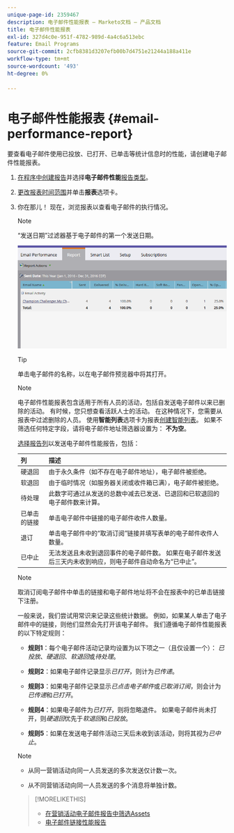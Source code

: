 ```yaml
---
unique-page-id: 2359467
description: 电子邮件性能报表 — Marketo文档 — 产品文档
title: 电子邮件性能报表
exl-id: 327d4c0e-951f-4782-989d-4a4c6a513ebc
feature: Email Programs
source-git-commit: 2cfb8381d3207efb00b7d4751e21244a188a411e
workflow-type: tm+mt
source-wordcount: '493'
ht-degree: 0%

---
```


# 电子邮件性能报表 {#email-performance-report}

要查看电子邮件使用已投放、已打开、已单击等统计信息时的性能，请创建电子邮件性能报表。

1. [在程序中创建报告](/help/marketo/product-docs/reporting/basic-reporting/creating-reports/create-a-report-in-a-program.md)并选择&#x200B;**电子邮件性能**[报告类型](/help/marketo/product-docs/reporting/basic-reporting/report-types/report-type-overview.md)。
1. [更改报表时间范围](/help/marketo/product-docs/reporting/basic-reporting/editing-reports/change-a-report-time-frame.md)并单击&#x200B;**报表**&#x200B;选项卡。
1. 你在那儿！ 现在，浏览报表以查看电子邮件的执行情况。

   >[!NOTE]
   >
   >“发送日期”过滤器基于电子邮件的第一个发送日期。

   ![](assets/email-performance-report.png)

   >[!TIP]
   >
   >单击电子邮件的名称，以在电子邮件预览器中将其打开。

   >[!NOTE]
   >
   >电子邮件性能报表包含适用于所有人员的活动，包括自发送电子邮件以来已删除的活动。 有时候，您只想查看活跃人士的活动。 在这种情况下，您需要从报表中过滤删除的人员。 使用&#x200B;**智能列表**&#x200B;选项卡为报表[创建智能列表](/help/marketo/product-docs/core-marketo-concepts/smart-lists-and-static-lists/creating-a-smart-list/create-a-smart-list.md)。 如果不筛选任何特定字段，请将电子邮件地址筛选器设置为： **不为空**。

   [选择报告列](/help/marketo/product-docs/reporting/basic-reporting/editing-reports/select-report-columns.md)以发送电子邮件性能报告，包括：

   <table><thead>
<tr>
    <th>列</th>
    <th>描述</th>
  </tr></thead>
<tbody>
  <tr>
    <td>硬退回</td>
    <td>由于永久条件（如不存在电子邮件地址），电子邮件被拒绝。</td>
  </tr>
  <tr>
    <td>软退回</td>
    <td>由于临时情况（如服务器关闭或收件箱已满），电子邮件被拒绝。</td>
  </tr>
  <tr>
    <td>待处理</td>
    <td>此数字可通过从发送的总数中减去已发送、已退回和已软退回的电子邮件数来计算。</td>
  </tr>
  <tr>
    <td>已单击的链接</td>
    <td>单击电子邮件中链接的电子邮件收件人数量。</td>
  </tr>
  <tr>
    <td>退订</td>
    <td>单击电子邮件中的“取消订阅”链接并填写表单的电子邮件收件人数量。</td>
  </tr>
  <tr>
    <td>已中止</td>
    <td>无法发送且未收到退回事件的电子邮件数。 如果在电子邮件发送后三天内未收到响应，则电子邮件自动命名为“已中止”。</td>
  </tr>
</tbody></table>

>[!NOTE]
>
>取消订阅电子邮件中单击的链接和电子邮件地址将不会在报表中的已单击链接下注册。

一般来说，我们尝试用常识来记录这些统计数据。 例如，如果某人单击了电子邮件中的链接，则他们显然会先打开该电子邮件。 我们遵循电子邮件性能报表的以下特定规则：

* **规则1**：每个电子邮件活动记录均设置为以下项之一（且仅设置一个）： _已投放_、_硬退回_、_软退回_&#x200B;或&#x200B;_待处理_。

* **规则2**：如果电子邮件记录显示&#x200B;*已打开*，则计为&#x200B;*已传递*。

* **规则3**：如果电子邮件记录显示&#x200B;_已点击电子邮件_&#x200B;或&#x200B;_已取消订阅_，则会计为&#x200B;_已传递_&#x200B;和&#x200B;_已打开_。

* **规则4**：如果电子邮件为&#x200B;_已打开_，则将忽略退件。 如果电子邮件尚未打开，则&#x200B;_硬退回_&#x200B;优先于&#x200B;_软退回_&#x200B;和&#x200B;_已投放_。

* **规则5**：如果在发送电子邮件活动三天后未收到该活动，则将其视为&#x200B;_已中止_。

>[!NOTE]
>
>* 从同一营销活动向同一人员发送的多次发送仅计数一次。
>
>* 从不同营销活动向同一人员发送的多个消息将单独计数。

>[!MORELIKETHIS]
>
>* [在营销活动电子邮件报告中筛选Assets](/help/marketo/product-docs/reporting/basic-reporting/report-activity/filter-assets-in-a-campaign-email-reports.md)
>* [电子邮件链接性能报告](/help/marketo/product-docs/email-marketing/email-programs/email-program-data/email-link-performance-report.md)
